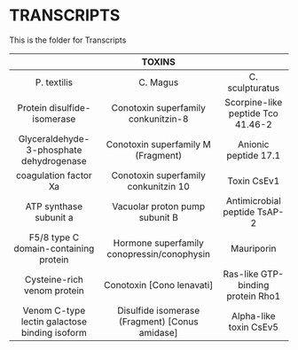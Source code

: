 # TRANSCRIPTS
This is the folder for Transcripts


||TOXINS||
|:---:|:---:|:---:|
| P. textilis | C.  Magus|C. sculpturatus|
|Protein disulfide-isomerase|Conotoxin superfamily conkunitzin-8|Scorpine-like peptide Tco 41.46-2|
|Glyceraldehyde-3-phosphate dehydrogenase|Conotoxin superfamily M (Fragment) |Anionic peptide 17.1|
|coagulation factor Xa|Conotoxin superfamily conkunitzin 10|Toxin CsEv1|
|ATP synthase subunit a|Vacuolar proton pump subunit B|Antimicrobial peptide TsAP-2|
|F5/8 type C domain-containing protein|Hormone superfamily conopressin/conophysin|Mauriporin|
|Cysteine-rich venom protein|Conotoxin [Cono lenavati]|Ras-like GTP-binding protein Rho1|
|Venom C-type lectin galactose binding isoform|Disulfide isomerase (Fragment) [Conus amidase]|Alpha-like toxin CsEv5|
